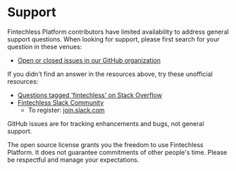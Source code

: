 # Support

Fintechless Platform contributors have limited availability to address general
support questions. When looking for support, please first search for your
question in these venues:

* [Open or closed issues in our GitHub organization](https://github.com/issues?utf8=%E2%9C%93&q=sort%3Aupdated-desc+org%3Afintechless+is%3Aissue)

If you didn't find an answer in the resources above, try these unofficial
resources:

* [Questions tagged 'fintechless' on
Stack Overflow](https://stackoverflow.com/questions/tagged/fintechless)
* [Fintechless Slack Community](https://fintechless.slack.com/)
  * To register: [join.slack.com](https://join.slack.com/t/fintechless/signup)

GitHub issues are for tracking enhancements and bugs, not general support.

The open source license grants you the freedom to use Fintechless Platform. It
does not guarantee commitments of other people's time. Please be respectful and
manage your expectations.
